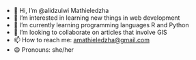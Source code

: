 - 👋 Hi, I’m @alidzulwi Mathieledzha
- 👀 I’m interested in learning new things in web development
- 🌱 I’m currently learning programming languages R and Python
- 💞️ I’m looking to collaborate on articles that involve GIS
- 📫 How to reach me: amathieledzha@gmail.com
- 😄 Pronouns: she/her

<!---
alidzulwi/alidzulwi is a ✨ special ✨ repository because its `README.md` (this file) appears on your GitHub profile.
You can click the Preview link to take a look at your changes.
--->
